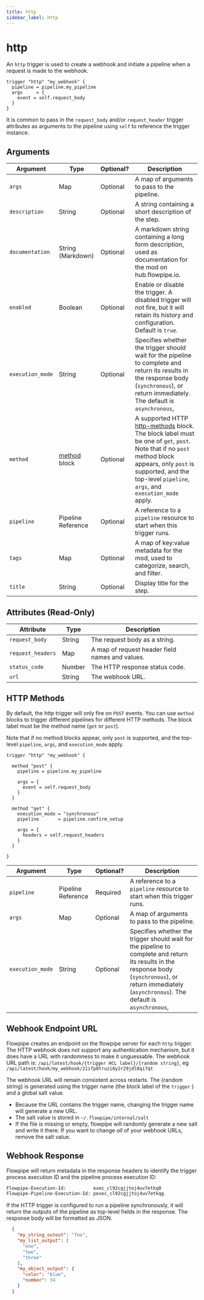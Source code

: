 ```yaml
---
title: http
sidebar_label: http
---
```


# http

An `http` trigger is used to create a webhook and initiate a pipeline when a request is made to the webhook.

```hcl
trigger "http" "my_webhook" {
  pipeline = pipeline.my_pipeline
  args     = {
    event = self.request_body
  }                              
}
```

It is common to pass in the `request_body` and/or `request_header` trigger attributes as arguments to the pipeline using `self` to reference the trigger instance.  


## Arguments


| Argument        | Type    | Optional?  | Description
|-----------------|---------|------------|-----------------
| `args`	        | Map	    | Optional	 | A map of arguments to pass to the pipeline.
| `description`   |  String | Optional   | A string containing a short description of the step. 
| `documentation` | String (Markdown)| Optional | A markdown string containing a long form description, used as documentation for the mod on hub.flowpipe.io. 
| `enabled`       | Boolean | Optional   | Enable or disable the trigger.  A disabled trigger will not fire, but it will retain its history and configuration.  Default is `true`.
| `execution_mode` | String  | Optional   | Specifies whether the trigger should wait for the pipeline to complete and return its results in the response body (`synchronous`), or return immediately.  The default is `asynchronous`,
| `method`        | [method](#http-methods) block   | Optional | A supported HTTP [http-methods](#method) block.  The block label must be one of `get`, `post`.  Note that if no `post` method block appears, only `post` is supported, and the top-level `pipeline`, `args`, and `execution_mode` apply. 
| `pipeline`      | Pipeline Reference | Optional | A reference to a `pipeline` resource to start when this trigger runs.  
| `tags` | Map | Optional | A map of key:value metadata for the mod, used to categorize, search, and filter.   
| `title` | String | Optional | Display title for the step.


## Attributes (Read-Only)

| Attribute       | Type    |  Description
|-----------------|---------|-----------------
| `request_body`  | String  | The request body as a string.
| `request_headers` | Map   | A map of request header field names and values.
| `status_code`   | Number  | The HTTP response status code.
| `url`	          | String	| The webhook URL.



## HTTP Methods

By default, the http trigger will only fire on `POST` events. You can use `method` blocks to trigger different pipelines for different HTTP methods.  The block label must be the method name (`get` or `post`).

Note that if no method blocks appear, only `post` is supported, and the top-level `pipeline`, `args`, and `execution_mode` apply.

```hcl
trigger "http" "my_webhook" {

  method "post" {
    pipeline = pipeline.my_pipeline

    args = {
      event = self.request_body
    }
  }
    
  method "get" {
    execution_mode = "synchronous" 
    pipeline       = pipeline.confirm_setup

    args = {
      headers = self.request_headers
    }
  }
                              
}
```

| Argument        | Type    | Optional?  | Description
|-----------------|---------|------------|-----------------
| `pipeline`      | Pipeline Reference | Required | A reference to a `pipeline` resource to start when this trigger runs.  
| `args`	        | Map	    | Optional	 | A map of arguments to pass to the pipeline.
| `execution_mode`| String  | Optional   | Specifies whether the trigger should wait for the pipeline to complete and return its results in the response body (`synchronous`), or return immediately (`asynchronous`).  The default is `asynchronous`,



## Webhook Endpoint URL

Flowpipe creates an endpoint on the flowpipe server for each `http` trigger. The HTTP webhook does not support any authentication mechanism, but it does have a URL with randomness to make it unguessable.  The webhook URL path is: `/api/latest/hook/{trigger HCL label}/{random string}`, eg `/api/latest/hook/my_webhook/21ifp8truzi8y2r29jdl0qi7qt`

The webhook URL will remain consistent across restarts. The {random string} is generated using the trigger name (the block label of the `trigger` ) and a global salt value.  
  - Because the URL contains the trigger name, changing the trigger name will generate a new URL.  
  - The salt value is stored in `~/.flowpipe/internal/salt`
  - If the file is missing or empty, flowpipe will randomly generate a new salt and write it there.  If you want to change *all* of your webhook URLs, remove the salt value.
<!--  - The file may contain more than one salt. If more than one value is specified, a URL will be generated for EACH salt value for every webhook.  The last one will be considered the "default" - the one that will be shown in `flowpipe trigger list` and available in the `url` HCL attribute for the trigger (`trigger.http.my_webhook.url`).  `flowpipe trigger show` will show all the trigger URLs.  -->
  

## Webhook Response  

Flowpipe will return metadata in the response headers to identify the trigger process execution ID and the pipeline process execution ID:
```bash
Flowpipe-Execution-Id:          exec_cl92cgjjtoj4uv7etkq0
Flowpipe-Pipeline-Execution-Id: pexec_cl92cgjjtoj4uv7etkqg  
```


If the HTTP trigger is configured to run a pipeline synchronously, it will return the outputs of the pipeline as top-level fields in the response. The response body will be formatted as JSON.  
  ```json
    {
      "my_string_outout": "foo",
      "my_list_output": [
        "one",
        "two",
        "three"
      ],
      "my_object_output": {
        "color": "blue",
        "number": 34
      }
    }
  ```
    




